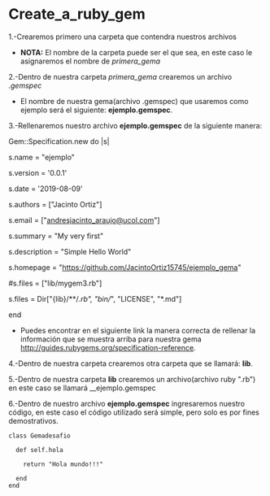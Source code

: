 # Create_a_ruby_gem

1.-Crearemos primero una carpeta que contendra nuestros archivos 

+ __NOTA:__ El nombre de la carpeta puede ser el que sea, en este caso le asignaremos el nombre de *primera_gema*

2.-Dentro de nuestra carpeta *primera_gema* crearemos un archivo *.gemspec*
+ El nombre de nuestra gema(archivo .gemspec) que usaremos como ejemplo será el siguiente: __ejemplo.gemspec__.

3.-Rellenaremos nuestro archivo __ejemplo.gemspec__ de la siguiente manera:


Gem::Specification.new do |s|

  s.name = "ejemplo"
  
  s.version = '0.0.1'
  
  s.date = '2019-08-09'
  
  s.authors = ["Jacinto Ortiz"]
  
  s.email = ["andresjacinto_araujo@ucol.com"]
  
  s.summary = "My very first"
  
  s.description = "Simple Hello World"
  
  s.homepage = "https://github.com/JacintoOrtiz15745/ejemplo_gema"
  
  #s.files = ["lib/mygem3.rb"]
  
  
  s.files = Dir["{lib}/**/*.rb", "bin/*", "LICENSE", "*.md"]
  
end


+ Puedes encontrar en el siguiente link la manera correcta de rellenar la información que se muestra arriba para nuestra gema http://guides.rubygems.org/specification-reference.


4.-Dentro de nuestra carpeta crearemos otra carpeta que se llamará: __lib__.

5.-Dentro de nuestra carpeta __lib__ crearemos un archivo(archivo ruby ".rb") en este caso se llamará __ejemplo.gemspec

6.-Dentro de nuestro archivo __ejemplo.gemspec__ ingresaremos nuestro código, en este caso el código utilizado será simple, pero solo es por fines demostrativos.

    class Gemadesafio
       
      def self.hola
        
        return "Hola mundo!!!"
        
      end
    end
   



  
